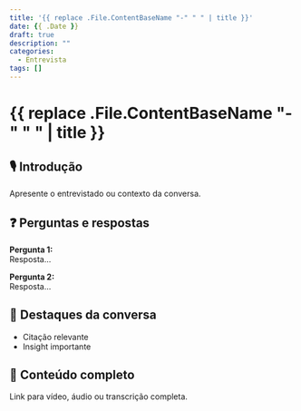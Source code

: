 ```yaml
---
title: '{{ replace .File.ContentBaseName "-" " " | title }}'
date: {{ .Date }}
draft: true
description: ""
categories:
  - Entrevista
tags: []
---
```


# {{ replace .File.ContentBaseName "-" " " | title }}

## 🎙️ Introdução

Apresente o entrevistado ou contexto da conversa.

## ❓ Perguntas e respostas

**Pergunta 1:**  
Resposta...

**Pergunta 2:**  
Resposta...

## 💬 Destaques da conversa

- Citação relevante
- Insight importante

## 🔗 Conteúdo completo

Link para vídeo, áudio ou transcrição completa.

